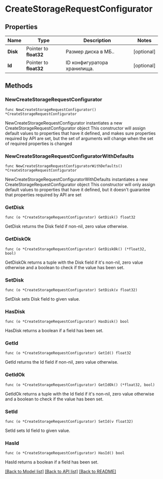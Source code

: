 # CreateStorageRequestConfigurator

## Properties

Name | Type | Description | Notes
------------ | ------------- | ------------- | -------------
**Disk** | Pointer to **float32** | Размер диска в МБ.. | [optional] 
**Id** | Pointer to **float32** | ID конфигуратора хранилища. | [optional] 

## Methods

### NewCreateStorageRequestConfigurator

`func NewCreateStorageRequestConfigurator() *CreateStorageRequestConfigurator`

NewCreateStorageRequestConfigurator instantiates a new CreateStorageRequestConfigurator object
This constructor will assign default values to properties that have it defined,
and makes sure properties required by API are set, but the set of arguments
will change when the set of required properties is changed

### NewCreateStorageRequestConfiguratorWithDefaults

`func NewCreateStorageRequestConfiguratorWithDefaults() *CreateStorageRequestConfigurator`

NewCreateStorageRequestConfiguratorWithDefaults instantiates a new CreateStorageRequestConfigurator object
This constructor will only assign default values to properties that have it defined,
but it doesn't guarantee that properties required by API are set

### GetDisk

`func (o *CreateStorageRequestConfigurator) GetDisk() float32`

GetDisk returns the Disk field if non-nil, zero value otherwise.

### GetDiskOk

`func (o *CreateStorageRequestConfigurator) GetDiskOk() (*float32, bool)`

GetDiskOk returns a tuple with the Disk field if it's non-nil, zero value otherwise
and a boolean to check if the value has been set.

### SetDisk

`func (o *CreateStorageRequestConfigurator) SetDisk(v float32)`

SetDisk sets Disk field to given value.

### HasDisk

`func (o *CreateStorageRequestConfigurator) HasDisk() bool`

HasDisk returns a boolean if a field has been set.

### GetId

`func (o *CreateStorageRequestConfigurator) GetId() float32`

GetId returns the Id field if non-nil, zero value otherwise.

### GetIdOk

`func (o *CreateStorageRequestConfigurator) GetIdOk() (*float32, bool)`

GetIdOk returns a tuple with the Id field if it's non-nil, zero value otherwise
and a boolean to check if the value has been set.

### SetId

`func (o *CreateStorageRequestConfigurator) SetId(v float32)`

SetId sets Id field to given value.

### HasId

`func (o *CreateStorageRequestConfigurator) HasId() bool`

HasId returns a boolean if a field has been set.


[[Back to Model list]](../README.md#documentation-for-models) [[Back to API list]](../README.md#documentation-for-api-endpoints) [[Back to README]](../README.md)


